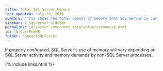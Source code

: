 ```yaml
---
title: ﻿Total SQL Server Memory
last_updated: July 29, 2016
summary: "This shows the total amount of memory that SQL Server is currently using."
sidebar: c_sqlserver_sidebar
permalink: sqlserver_component_totalsqlservermemory.html
id: lblCurrMemMB
folder: ConnectSQLServer
---
```



If properly configured, SQL Server's use of memory will vary depending on SQL Server activity and memory demands by non-SQL Server processes.

{% include links.html %}
